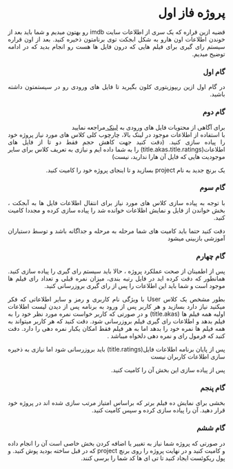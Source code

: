 
<div dir='rtl' align="justify">
  
# پروژه فاز اول

قضیه ازین قراره که یک سری از اطلاعات سایت imdb  رو بهتون میدیم و شما باید بعد از خوندن اطلاعات اون هارو به شکل ابجکت توی برنامتون ذخیره کنید.
بعد از اون قراره سیستم رای گیری برای فیلم هایی که درون فایل ها هست رو انجام بدید که در ادامه توضیح میدیم.


### گام اول
در گام اول ازین ریپوزیتوری کلون بگیرید تا فایل های ورودی رو در سیستمتون داشته باشید.

### گام دوم
 برای آگاهی از محتویات فایل های ورودی به [لینک ](https://www.imdb.com/interfaces/) مراجعه نمایید  
با استفاده از اطلاعات موجود در لینک بالا، چارچوب کلی کلاس های مورد نیاز پروژه خود را پیاده سازی کنید.
(دقت کنید جهت کاهش حجم فقط دو تا از فایل های اطلاعات(title.akas،title.ratings) را به شما داده ایم و نیازی به تعریف کلاس برای سایر موجودیت هایی که فایل آن هارا ندارید، نیست)


یک برنچ جدید به نام project بسازید و تا اینجای پروژه خود را کامیت کنید.

### گام سوم
با توجه به پیاده سازی کلاس های مورد نیاز برای انتقال اطلاعات فایل ها به آبجکت ، بخش خواندن از فایل و نمایش اظلاعات خوانده شد را پیاده سازی کرده و مجددا کامیت کنید.

دقت کنید حتما باید کامیت های شما مرحله به مرحله و جداگانه باشد و توسط دستیاران آموزشی بازبینی میشود

### گام چهارم
پس از اطمینان از صحت عملکرد پروژه ، حالا باید سیستم رای گیری را پیاده سازی کنید. همانطور که دقت کرده اید در فایل رتبه بندی، میزان نمره قبلی و تعداد رای فیلم ها موجود است و شما باید این اطلاعات را پس از رای گیری بروزرسانی کنید.

بطور مشخص یک کلاس User با ویژگی نام کاربری و رمز و سایر اطلاعاتی که فکر میکنید نیاز دارد بسازید و هر کاربر پس از ورود به برنامه پس از دیدن لیست اطلاعات اولیه همه فیلم ها (title.akas)  و در صورتی که کاربر خواست نمره مورد نظر خود را به فیلم بدهد و اطلاعات رای گیری فیلم بروزرسانی شود. 
دقت کنید که هر کاربر میتواند به همه فیلم ها نمره خود را بدهد اما به هر فیلم فقط امکان یکبار نمره دهی را دارد.
دقت کنید که فرمول رای و نمره دهی دلخواه میباشد . 


پس از پایان برنامه اطلاعات فایل(title.ratings) باید بروزرسانی شود اما نیازی به ذخیره سازی اطلاعات کاربران نیست   

پس از پیاده سازی این بخش آن را کامیت کنید.

### گام پنجم
بخشی برای نمایش ده فیلم برتر که براساس امتیاز مرتب سازی شده اند در پروژه خود قرار دهید. 
آن را پیاده سازی کرده و سپس کامیت کنید.

### گام ششم
در صورتی که پروژه شما نیاز به تغییر یا اضافه کردن بخش خاصی است آن را انجام داده و کامیت کنید
و در نهایت پروژه را روی برنچ project که در قبل ساخته بودید پوش کنید.
و پول ریکوئست ایجاد کنید تا تی ای ها کد شما را برسی کنند.
</div>
